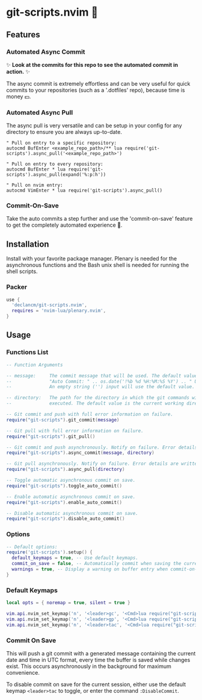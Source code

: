 # git-scripts.nvim 📜

## Features

### Automated Async Commit

✨ __Look at the commits for this repo to see the automated commit in action.__ ✨

The async commit is extremely effortless and can be very useful for quick
commits to your repositories (such as a '.dotfiles' repo), because time is money
💵.

### Automated Async Pull

The async pull is very versatile and can be setup in your config for any
directory to ensure you are always up-to-date.

```vim
" Pull on entry to a specific repository:
autocmd BufEnter <example_repo_path>/** lua require('git-scripts').async_pull('<example_repo_path>')

" Pull on entry to every repository:
autocmd BufEnter * lua require('git-scripts').async_pull(expand('%:p:h'))

" Pull on nvim entry:
autocmd VimEnter * lua require('git-scripts').async_pull()
```

### Commit-On-Save

Take the auto commits a step further and use the 'commit-on-save' feature to get
the completely automated experience 🤖.

## Installation

Install with your favorite package manager. Plenary is needed for the
asynchronous functions and the Bash unix shell is needed for running the shell
scripts.

### Packer

```lua
use {
  'declancm/git-scripts.nvim',
  requires = 'nvim-lua/plenary.nvim',
}
```

## Usage

### Functions List

```lua
-- Function Arguments

-- message:     The commit message that will be used. The default value is:
--              "Auto Commit: " .. os.date('!%b %d %H:%M:%S %Y') .. " UTC".
--              An empty string ('') input will use the default value.

-- directory:   The path for the directory in which the git commands will be
--              executed. The default value is the current working directory.

-- Git commit and push with full error information on failure.
require("git-scripts").git_commit(message)

-- Git pull with full error information on failure.
require("git-scripts").git_pull()

-- Git commit and push asynchronously. Notify on failure. Error details are written to a log file.
require("git-scripts").async_commit(message, directory)

-- Git pull asynchronously. Notify on failure. Error details are written to a log file.
require("git-scripts").async_pull(directory)

-- Toggle automatic asynchronous commit on save.
require("git-scripts").toggle_auto_commit()

-- Enable automatic asynchronous commit on save.
require("git-scripts").enable_auto_commit()

-- Disable automatic asynchronous commit on save.
require("git-scripts").disable_auto_commit()
```

### Options

```lua
-- Default options:
require('git-scripts').setup() {
  default_keymaps = true, -- Use default keymaps.
  commit_on_save = false, -- Automatically commit when saving the current buffer.
  warnings = true, -- Display a warning on buffer entry when commit-on-save is active.
}
```

### Default Keymaps

```lua
local opts = { noremap = true, silent = true }

vim.api.nvim_set_keymap('n', '<leader>gc', '<Cmd>lua require("git-scripts").async_commit()<CR>', opts)
vim.api.nvim_set_keymap('n', '<leader>gp', '<Cmd>lua require("git-scripts").async_pull()<CR>', opts)
vim.api.nvim_set_keymap('n', '<leader>tac', '<Cmd>lua require("git-scripts").toggle_auto_commit()<CR>', opts)
```

### Commit On Save

This will push a git commit with a generated message containing the current date
and time in UTC format, every time the buffer is saved while changes exist.
This occurs asynchronously in the background for maximum convenience.

To disable commit on save for the current session, either use the
default keymap `<leader>tac` to toggle, or enter the command `:DisableCommit`.
